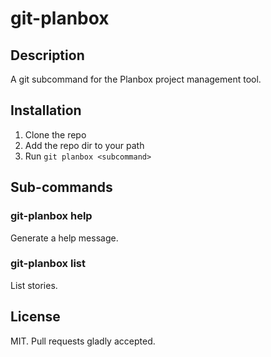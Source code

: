 # git-planbox

## Description

A git subcommand for the Planbox project management tool.

## Installation

1. Clone the repo
2. Add the repo dir to your path
3. Run `git planbox <subcommand>`

## Sub-commands

### git-planbox help

Generate a help message.

### git-planbox list

List stories.

## License

MIT. Pull requests gladly accepted.
